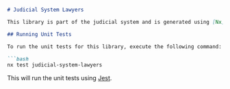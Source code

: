 ```markdown
# Judicial System Lawyers

This library is part of the judicial system and is generated using [Nx](https://nx.dev).

## Running Unit Tests

To run the unit tests for this library, execute the following command:

```bash
nx test judicial-system-lawyers
```

This will run the unit tests using [Jest](https://jestjs.io).
```